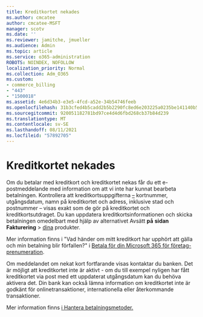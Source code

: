 ```yaml
---
title: Kreditkortet nekades
ms.author: cmcatee
author: cmcatee-MSFT
manager: scotv
ms.date: ''
ms.reviewer: jamitche, jmueller
ms.audience: Admin
ms.topic: article
ms.service: o365-administration
ROBOTS: NOINDEX, NOFOLLOW
localization_priority: Normal
ms.collection: Adm_O365
ms.custom:
- commerce_billing
- "443"
- "1500018"
ms.assetid: 4e6d34b3-e3e5-4fcd-a52e-34b54746feeb
ms.openlocfilehash: 31b3cfed4b5cadd2b5b2290fc8ed6e203225a0235be141140b5ecbd01efc2f98
ms.sourcegitcommit: 920051182781bd97ce4d4d6fbd268cb37b84d239
ms.translationtype: MT
ms.contentlocale: sv-SE
ms.lasthandoff: 08/11/2021
ms.locfileid: "57892705"
---
```

# <a name="declined-credit-card"></a>Kreditkortet nekades

Om du betalar med kreditkort och kreditkortet nekas får du ett e-postmeddelande med information om att vi inte har kunnat bearbeta betalningen. Kontrollera att kreditkortsuppgifterna [–](https://go.microsoft.com/fwlink/p/?linkid=842054) kortnummer, utgångsdatum, namn på kreditkortet och adress, inklusive stad och postnummer – visas exakt som de gör på kreditkortet och kreditkortsutdraget. Du kan uppdatera kreditkortsinformationen och skicka betalningen omedelbart med hjälp av alternativet Avsätt **på** **sidan Fakturering**  >  [dina](https://go.microsoft.com/fwlink/p/?linkid=842054) produkter.

Mer information finns i "Vad händer om mitt kreditkort har upphört att gälla och min betalning blir förfallen?" i [Betala för din Microsoft 365 för företag-prenumeration](https://docs.microsoft.com/microsoft-365/commerce/billing-and-payments/pay-for-your-subscription#what-if-my-credit-card-was-declined-and-my-payment-is-past-due).
  
Om meddelandet om nekat kort fortfarande visas kontaktar du banken. Det är möjligt att kreditkortet inte är aktivt - om du till exempel nyligen har fått kreditkortet via post med ett uppdaterat utgångsdatum kan du behöva aktivera det. Din bank kan också lämna information om kreditkortet inte är godkänt för onlinetransaktioner, internationella eller återkommande transaktioner.  
  
Mer information finns [i Hantera betalningsmetoder.](https://docs.microsoft.com/microsoft-365/commerce/billing-and-payments/manage-payment-methods)